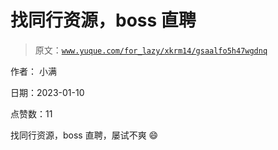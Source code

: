 # 找同行资源，boss 直聘

> 原文：[`www.yuque.com/for_lazy/xkrm14/gsaalfo5h47wgdnq`](https://www.yuque.com/for_lazy/xkrm14/gsaalfo5h47wgdnq)

作者： 小满 

日期：2023-01-10 

点赞数：11 

找同行资源，boss 直聘，屡试不爽 😄 

